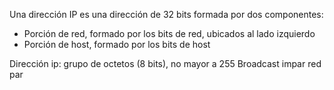 Una dirección IP es una dirección de 32 bits formada por dos componentes:
- Porción de red, formado por los bits de red, ubicados al lado izquierdo
- Porción de host, formado por los bits de host

Dirección ip: grupo de octetos (8 bits), no mayor a 255
Broadcast impar
red par